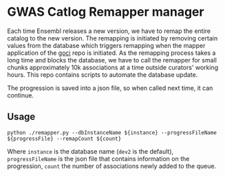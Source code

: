 # GWAS Catlog Remapper manager

Each time Ensembl releases a new version, we have to remap the entire catalog to the new version. The remapping is initiated by removing certain values from the database which triggers remapping when the mapper application of the [goci](http://github.com/EBISOPT/goci) repo is initiated. As the remapping process takes a long time and blocks the database, we have to call the remapper for small chunks approximately 10k associations at a time outside curators' working hours. This repo contains scripts to automate the database update. 

The progression is saved into a json file, so when called next time, it can continue.

## Usage

`python ./remapper.py --dbInstanceName ${instance} --progressFileName ${progressFile} --remapCount ${count}`

Where `instance` is the database name (`dev2` is the default), `progressFileName` is the json file that contains information on the progression, `count` the number of associations newly added to the queue. 

